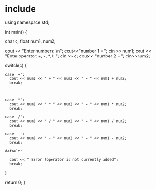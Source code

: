 # include <iostream>
using namespace std;

int main() {

  char c;
  float num1, num2;

  
  cout << "Enter numbers: \n";
  cout<<"number 1 = ";
  cin >> num1;
  cout << "Enter operator: +, -, *, /: ";
  cin >> c;
  cout<< "number 2 = ";
  cin>>num2;
   

  switch(c) {

    case '+':
      cout << num1 << " + " << num2 << " = " << num1 + num2;
      break;

    

    case '*':
      cout << num1 << " * " << num2 << " = " << num1 * num2;
      break;

    case '/':
      cout << num1 << " / " << num2 << " = " << num1 / num2;
      break;
  
    case '-':
      cout << num1 << " - " << num2 << " = " << num1 - num2;
      break;

    default:
     
      cout << " Error !operator is not currently added";
      break;
  }

  return 0;
}

